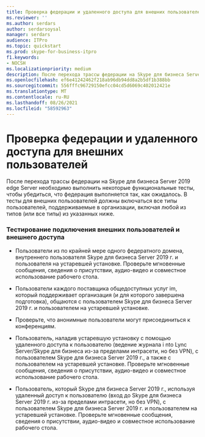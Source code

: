 ```yaml
---
title: Проверка федерации и удаленного доступа для внешних пользователей
ms.reviewer: ''
ms.author: serdars
author: serdarsoysal
manager: serdars
audience: ITPro
ms.topic: quickstart
ms.prod: skype-for-business-itpro
f1.keywords:
- NOCSH
ms.localizationpriority: medium
description: После перехода трассы федерации на Skype для бизнеса Server 2019 edge Server необходимо выполнить некоторые функциональные тесты, чтобы убедиться, что федерация выполняется так, как ожидалось. В тесты для внешних пользователей должны включаться все типы пользователей, поддерживаемые в организации, включая любой из типов (или все типы) из указанных ниже.
ms.openlocfilehash: ef6e41242462f218ab96db94dd8a2b5df1b388bb
ms.sourcegitcommit: 556fffc96729150efcc04cd5d6069c402012421e
ms.translationtype: MT
ms.contentlocale: ru-RU
ms.lasthandoff: 08/26/2021
ms.locfileid: "58592963"
---
```

# <a name="verify-federation-and-remote-access-for-external-users"></a>Проверка федерации и удаленного доступа для внешних пользователей

После перехода трассы федерации на Skype для бизнеса Server 2019 edge Server необходимо выполнить некоторые функциональные тесты, чтобы убедиться, что федерация выполняется так, как ожидалось. В тесты для внешних пользователей должны включаться все типы пользователей, поддерживаемые в организации, включая любой из типов (или все типы) из указанных ниже.
  
### <a name="test-connectivity-of-external-users-and-external-access"></a>Тестирование подключения внешних пользователей и внешнего доступа

- Пользователи из по крайней мере одного федератного домена, внутреннего пользователя Skype для бизнеса Server 2019 г. и пользователя на устаревшей установке. Проверьте мгновенные сообщения, сведения о присутствии, аудио-видео и совместное использование рабочего стола.
    
- Пользователи каждого поставщика общедоступных услуг im, который поддерживает организация (и для которого завершена подготовка), общаются с пользователем Skype для бизнеса Server 2019 г. и пользователем на устаревшей установке. 
    
- Проверьте, что анонимные пользователи могут присоединиться к конференциям.
    
- Пользователь, наладив устаревшую установку с помощью удаленного доступа к пользователю (ведение журнала i nto Lync Server/Skype для бизнеса из-за пределами интрасети, но без VPN), с пользователем Skype для бизнеса Server 2019 г., а также с пользователем на устаревшей установке. Проверьте мгновенные сообщения, сведения о присутствии, аудио-видео и совместное использование рабочего стола.
    
- Пользователь, который Skype для бизнеса Server 2019 г., используя удаленный доступ к пользователю (вход до Skype для бизнеса Server 2019 г. из-за пределами интрасети, но без VPN), с пользователем Skype для бизнеса Server 2019 г. и пользователем на устаревшей установке. Проверьте мгновенные сообщения, сведения о присутствии, аудио-видео и совместное использование рабочего стола.
    

